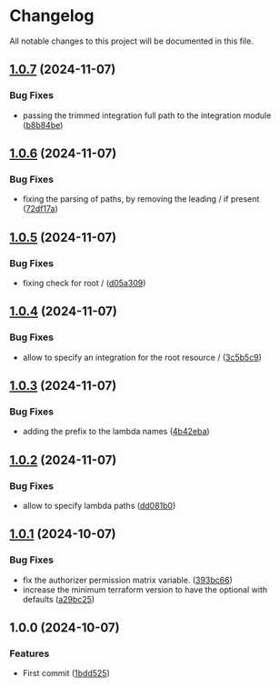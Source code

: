 # Changelog

All notable changes to this project will be documented in this file.

## [1.0.7](https://github.com/KevinDeNotariis/terraform-aws-rest-apigateway/compare/v1.0.6...v1.0.7) (2024-11-07)


### Bug Fixes

* passing the trimmed integration full path to the integration module ([b8b84be](https://github.com/KevinDeNotariis/terraform-aws-rest-apigateway/commit/b8b84be64f6509e1433719539541077cc0a56f8c))

## [1.0.6](https://github.com/KevinDeNotariis/terraform-aws-rest-apigateway/compare/v1.0.5...v1.0.6) (2024-11-07)


### Bug Fixes

* fixing the parsing of paths, by removing the leading / if present ([72df17a](https://github.com/KevinDeNotariis/terraform-aws-rest-apigateway/commit/72df17a7f343646a4644fe47f26bd059e8169f10))

## [1.0.5](https://github.com/KevinDeNotariis/terraform-aws-rest-apigateway/compare/v1.0.4...v1.0.5) (2024-11-07)


### Bug Fixes

* fixing check for root / ([d05a309](https://github.com/KevinDeNotariis/terraform-aws-rest-apigateway/commit/d05a309758480d8c2304d39ee3e1172f6f928560))

## [1.0.4](https://github.com/KevinDeNotariis/terraform-aws-rest-apigateway/compare/v1.0.3...v1.0.4) (2024-11-07)


### Bug Fixes

* allow to specify an integration for the root resource / ([3c5b5c9](https://github.com/KevinDeNotariis/terraform-aws-rest-apigateway/commit/3c5b5c9e31ca5716ad64e6db36122261ba7d02e5))

## [1.0.3](https://github.com/KevinDeNotariis/terraform-aws-rest-apigateway/compare/v1.0.2...v1.0.3) (2024-11-07)


### Bug Fixes

* adding the prefix to the lambda names ([4b42eba](https://github.com/KevinDeNotariis/terraform-aws-rest-apigateway/commit/4b42ebad339338ca5c7b37a848f582901e026d05))

## [1.0.2](https://github.com/KevinDeNotariis/terraform-aws-rest-apigateway/compare/v1.0.1...v1.0.2) (2024-11-07)


### Bug Fixes

* allow to specify lambda paths ([dd081b0](https://github.com/KevinDeNotariis/terraform-aws-rest-apigateway/commit/dd081b0e7e0a8e93c84effe2ab050a4e59b15611))

## [1.0.1](https://github.com/KevinDeNotariis/terraform-aws-rest-apigateway/compare/v1.0.0...v1.0.1) (2024-10-07)


### Bug Fixes

* fix the authorizer permission matrix variable. ([393bc66](https://github.com/KevinDeNotariis/terraform-aws-rest-apigateway/commit/393bc6656712316097dfcac325bb6e78d49e1c4e))
* increase the minimum terraform version to have the optional with defaults ([a29bc25](https://github.com/KevinDeNotariis/terraform-aws-rest-apigateway/commit/a29bc25c60ef8c0f4bc3265f8dea365be4c76760))

## 1.0.0 (2024-10-07)


### Features

* First commit ([1bdd525](https://github.com/KevinDeNotariis/terraform-aws-rest-apigateway/commit/1bdd52558a46a08edc4ae194705f414a3419118f))
